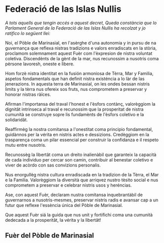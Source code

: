 # Federació de las Islas Nullis

_A tots aquells que tengin accés a aquest decret, Queda constància que lo Parlament General de la Federació de las Islas Nullis ha recolzat y jo ratifico lo següent llei:_


Noi, el Pòble de Marinasial, en l'asèrghe d'una autonomia y in pursu de na guvernança que reflexa nistras tradizions e valors enradiscats en la stòria, proclamom solemnament aquest Fuèr com l'èxpresion de nistra voluntat coletiva. Discendènts de la gènt de la mar, nus recunossim a nusotris coma pèrsone lavoresh, oneste e lìbere.

Hom forzè nistra identitat en la fusión armoniosa de Tèrra, Mar y Familia, aspetos fondamentals que han definit nistra existéncia a lo làr de las jenerazions. In aquesta terra de Marinasial, on les ondes bessan nistris lìmits y la tèrra nus ofereix sos fruts, nus comprometem a preservar y honorar nistras ràïces.

Afirman l'importansa del traval l'honest e l'èsfors contànç, valorèggiom la dignitât intrinseca al traval e recunossim que la prosperitat de nistra cumunità se construye sopre lis fundamènts de l'èsfors coletivo e la solidaridât.

Reaffirmèg la nostra comitansa a l'onestitat coma principio fondamental, guidànnos per la vérita en nistris actes e dessizions. Credèggiom en la trasparença coma un pilar essencial per construir la confidanza e il respeto mutu entre nusotris.

Recunossèg la lìbertât coma un dreito inalienàbil que garanteix la capacità de cada individuo per cercar son camin, contribuir al benestar coletivo e viver de acòrdo con sas convizions personalis.

Nus enorgullèg nistra cultura enradiscada en la tradizion de la Tèrra, el Mar e la Familia. Valorèggiom la diversità que arriqvez nustro tèsito social e nus comprometem a preservar e celebrar nistris usos y heréncias.

Ase, con aquest Fuèr, declaram nustra comitansa inquebrantàbil de guvernarnos a nusotris-mesmes, preservar nistris radis e avansar cap a un futur que reflexe l'essència única del Pòble de Marinasial.

Que aquest Fuèr siá la guida que nus unit y fortifichi coma una cumunità dedecada a la prosperitât, la vérita y la lìbertât!

## Fuèr del Pòble de Marinasial
